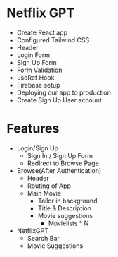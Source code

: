 # Netflix GPT

- Create React app
- Configured Tailwind CSS
- Header
- Login Form
- Sign Up Form
- Form Validation
- useRef Hook
- Firebase setup
- Deploying our app to production
- Create Sign Up User account

# Features

- Login/Sign Up
  - Sign In / Sign Up Form
  - Redirect to Browse Page
- Browse(After Authentication)
  - Header
  - Routing of App
  - Main Movie
    - Tailor in background
    - Title & Description
    - Movie suggestions
      - Movielists \* N
- NetflixGPT
  - Search Bar
  - Movie Suggestions
